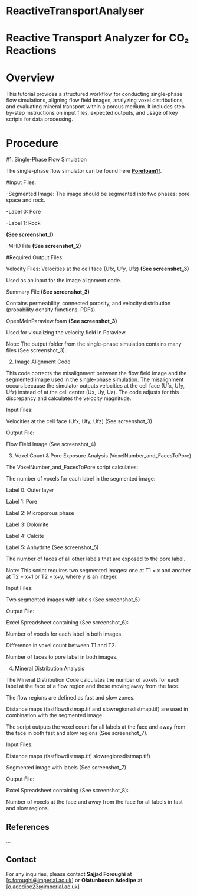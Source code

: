 # ReactiveTransportAnalyser
# Reactive Transport Analyzer for CO₂ Reactions

# Overview

This tutorial provides a structured workflow for conducting single-phase flow simulations, aligning flow field images, analyzing voxel distributions, and evaluating mineral transport within a porous medium. It includes step-by-step instructions on input files, expected outputs, and usage of key scripts for data processing.

# Procedure

#1. Single-Phase Flow Simulation

The single-phase flow simulator can be found here **[Porefoam1f](https://github.com/ImperialCollegeLondon/poreFoam-singlePhase)**.

#Input Files:

-Segmented Image: The image should be segmented into two phases: pore space and rock.

  -Label 0: Pore

  -Label 1: Rock

**(See screenshot_1)**

-MHD File **(See screenshot_2)**

#Required Output Files:

Velocity Files: Velocities at the cell face (Ufx, Ufy, Ufz) **(See screenshot_3)**

Used as an input for the image alignment code.

Summary File **(See screenshot_3)**

Contains permeability, connected porosity, and velocity distribution (probability density functions, PDFs).

OpenMelnParaview.foam **(See screenshot_3)**

Used for visualizing the velocity field in Paraview.

Note: The output folder from the single-phase simulation contains many files (See screenshot_3).

2. Image Alignment Code

This code corrects the misalignment between the flow field image and the segmented image used in the single-phase simulation. The misalignment occurs because the simulator outputs velocities at the cell face (Ufx, Ufy, Ufz) instead of at the cell center (Ux, Uy, Uz). The code adjusts for this discrepancy and calculates the velocity magnitude.

Input Files:

Velocities at the cell face (Ufx, Ufy, Ufz) (See screenshot_3)

Output File:

Flow Field Image (See screenshot_4)

3. Voxel Count & Pore Exposure Analysis (VoxelNumber_and_FacesToPore)

The VoxelNumber_and_FacesToPore script calculates:

The number of voxels for each label in the segmented image:

Label 0: Outer layer

Label 1: Pore

Label 2: Microporous phase

Label 3: Dolomite

Label 4: Calcite

Label 5: Anhydrite
(See screenshot_5)

The number of faces of all other labels that are exposed to the pore label.

Note: This script requires two segmented images: one at T1 = x and another at T2 = x+1 or T2 = x+y, where y is an integer.

Input Files:

Two segmented images with labels (See screenshot_5)

Output File:

Excel Spreadsheet containing (See screenshot_6):

Number of voxels for each label in both images.

Difference in voxel count between T1 and T2.

Number of faces to pore label in both images.

4. Mineral Distribution Analysis

The Mineral Distribution Code calculates the number of voxels for each label at the face of a flow region and those moving away from the face.

The flow regions are defined as fast and slow zones.

Distance maps (fastflowdistmap.tif and slowregionsdistmap.tif) are used in combination with the segmented image.

The script outputs the voxel count for all labels at the face and away from the face in both fast and slow regions (See screenshot_7).

Input Files:

Distance maps (fastflowdistmap.tif, slowregionsdistmap.tif)

Segmented image with labels (See screenshot_7)

Output File:

Excel Spreadsheet containing (See screenshot_8):

Number of voxels at the face and away from the face for all labels in fast and slow regions.




## References
...

## Contact
For any inquiries, please contact **Sajjad Foroughi** at [s.foroughi@imperial.ac.uk] or **Olatunbosun Adedipe** at [o.adedipe23@imperial.ac.uk]
